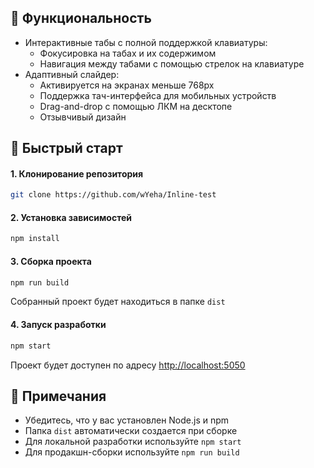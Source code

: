 ## 🎯 Функциональность
- Интерактивные табы с полной поддержкой клавиатуры:
  * Фокусировка на табах и их содержимом
  * Навигация между табами с помощью стрелок на клавиатуре
- Адаптивный слайдер:
  * Активируется на экранах меньше 768px
  * Поддержка тач-интерфейса для мобильных устройств
  * Drag-and-drop с помощью ЛКМ на десктопе
  * Отзывчивый дизайн

## 🚀 Быстрый старт
#### 1. Клонирование репозитория
```bash
git clone https://github.com/wYeha/Inline-test
```

#### 2. Установка зависимостей
```bash
npm install
```

#### 3. Сборка проекта
```bash
npm run build
```
Собранный проект будет находиться в папке `dist`

#### 4. Запуск разработки
```bash
npm start
```
Проект будет доступен по адресу [http://localhost:5050](http://localhost:5050)



## 📝 Примечания
- Убедитесь, что у вас установлен Node.js и npm
- Папка `dist` автоматически создается при сборке
- Для локальной разработки используйте `npm start`
- Для продакшн-сборки используйте `npm run build`
